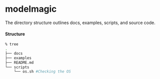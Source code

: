 # modelmagic

The directory structure outlines docs, examples, scripts, and source code. 

#### Structure

```bash
% tree
.
├── docs
├── examples
├── README.md
└── scripts
    └── os.sh #Checking the OS
```
